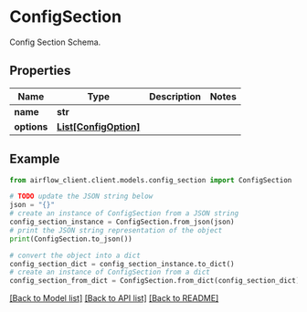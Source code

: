 # ConfigSection

Config Section Schema.

## Properties

Name | Type | Description | Notes
------------ | ------------- | ------------- | -------------
**name** | **str** |  | 
**options** | [**List[ConfigOption]**](ConfigOption.md) |  | 

## Example

```python
from airflow_client.client.models.config_section import ConfigSection

# TODO update the JSON string below
json = "{}"
# create an instance of ConfigSection from a JSON string
config_section_instance = ConfigSection.from_json(json)
# print the JSON string representation of the object
print(ConfigSection.to_json())

# convert the object into a dict
config_section_dict = config_section_instance.to_dict()
# create an instance of ConfigSection from a dict
config_section_from_dict = ConfigSection.from_dict(config_section_dict)
```
[[Back to Model list]](../README.md#documentation-for-models) [[Back to API list]](../README.md#documentation-for-api-endpoints) [[Back to README]](../README.md)


